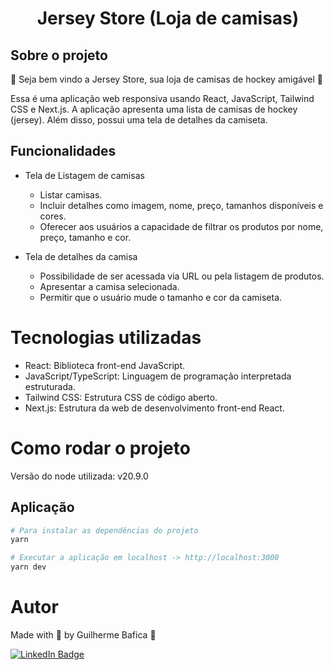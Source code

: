 <h1 align="center">Jersey Store (Loja de camisas)</h1>

<!-- ## Apresentação do projeto

<img
  alt="Jersey Store"
  title="Jersey Store' presentation gif"
  src="./src/assets/presentationGif.gif"
  height="425"
/> -->

## Sobre o projeto

🏒 Seja bem vindo a Jersey Store, sua loja de camisas de hockey amigável 🏒

Essa é uma aplicação web responsiva usando React, JavaScript, Tailwind CSS e Next.js.
A aplicação apresenta uma lista de camisas de hockey (jersey).
Além disso, possui uma tela de detalhes da camiseta.

## Funcionalidades

- Tela de Listagem de camisas

  - Listar camisas.
  - Incluir detalhes como imagem, nome, preço, tamanhos disponíveis e cores.
  - Oferecer aos usuários a capacidade de filtrar os produtos por nome, preço, tamanho e cor.

- Tela de detalhes da camisa
  - Possibilidade de ser acessada via URL ou pela listagem de produtos.
  - Apresentar a camisa selecionada.
  - Permitir que o usuário mude o tamanho e cor da camiseta.

# Tecnologias utilizadas

- React: Biblioteca front-end JavaScript.
- JavaScript/TypeScript: Linguagem de programação interpretada estruturada.
- Tailwind CSS: Estrutura CSS de código aberto.
- Next.js: Estrutura da web de desenvolvimento front-end React.

# Como rodar o projeto

Versão do node utilizada: v20.9.0

## Aplicação

```bash
# Para instalar as dependências do projeto
yarn
```

```bash
# Executar a aplicação em localhost -> http://localhost:3000
yarn dev
```

# Autor

Made with 💜 by Guilherme Bafica 👋

[![LinkedIn Badge](https://img.shields.io/badge/-GuilhermeBafica-blue?style=flat-square&logo=Linkedin&logoColor=white&link=https://www.linkedin.com/in/guilhermebafica/)](https://www.linkedin.com/in/guilhermebafica/)
